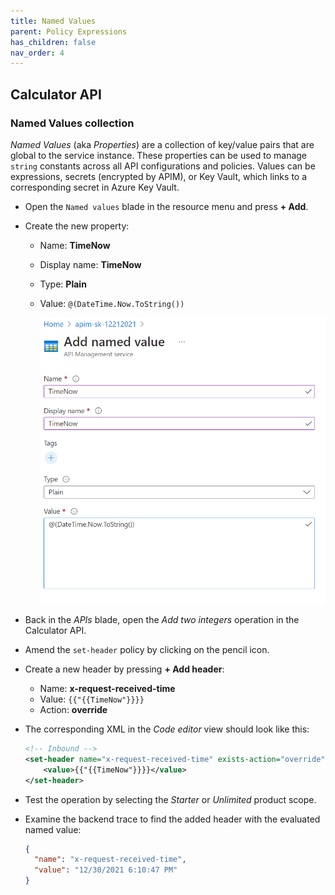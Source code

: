```yaml
---
title: Named Values
parent: Policy Expressions
has_children: false
nav_order: 4
---
```



## Calculator API

### Named Values collection

*Named Values* (aka *Properties*) are a collection of key/value pairs that are global to the service instance. These properties can be used to manage `string` constants across all API configurations and policies. Values can be expressions, secrets (encrypted by APIM), or Key Vault, which links to a corresponding secret in Azure Key Vault.

- Open the `Named values` blade in the resource menu and press **+ Add**.
- Create the new property:
  - Name: **TimeNow**
  - Display name: **TimeNow**
  - Type: **Plain**
  - Value: `@(DateTime.Now.ToString())`

    ![](../../assets/images/APIMNamedValues.png)

- Back in the *APIs* blade, open the *Add two integers* operation in the Calculator API. 
- Amend the `set-header` policy by clicking on the pencil icon.
- Create a new header by pressing **+ Add header**:
  - Name: **x-request-received-time**
  - Value: `{{"{{TimeNow"}}}}`
  - Action: **override**  
- The corresponding XML in the *Code editor* view should look like this: 
  ```xml
  <!-- Inbound -->
  <set-header name="x-request-received-time" exists-action="override">
      <value>{{"{{TimeNow"}}}}</value>
  </set-header>
  ```
- Test the operation by selecting the *Starter* or *Unlimited* product scope. 
- Examine the backend trace to find the added header with the evaluated named value:
  ```json
  {
    "name": "x-request-received-time",
    "value": "12/30/2021 6:10:47 PM"
  }
  ```